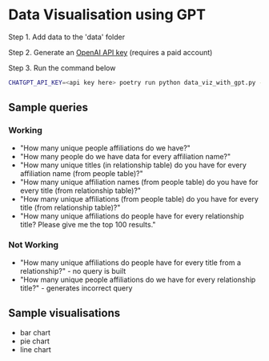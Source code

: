 # Data Visualisation using GPT

Step 1. Add data to the 'data' folder

Step 2. Generate an [OpenAI API key](https://platform.openai.com/account/api-keys) (requires a paid account)

Step 3. Run the command below

```bash
CHATGPT_API_KEY=<api key here> poetry run python data_viz_with_gpt.py --data-query "How many people do we have data for every affiliation name?" --viz-query "bar chart"
```

## Sample queries
### Working
* "How many unique people affiliations do we have?"
* "How many people do we have data for every affiliation name?"
* "How many unique titles (in relationship table) do you have for every affiliation name (from people table)?"
* "How many unique affiliation names (from people table) do you have for every title (from relationship table)?"
* "How many unique affiliations (from people table) do you have for every title (from relationship table)?"
* "How many unique affiliations do people have for every relationship title? Please give me the top 100 results."

### Not Working
* "How many unique affiliations do people have for every title from a relationship?" - no query is built
* "How many unique people affiliations do we have for every relationship title?" - generates incorrect query

## Sample visualisations
* bar chart
* pie chart
* line chart